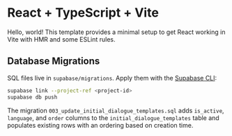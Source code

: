 # React + TypeScript + Vite

Hello, world! This template provides a minimal setup to get React working in Vite with HMR and some ESLint rules.

## Database Migrations

SQL files live in `supabase/migrations`. Apply them with the [Supabase CLI](https://supabase.com/docs/guides/cli):

```bash
supabase link --project-ref <project-id>
supabase db push
```

The migration `003_update_initial_dialogue_templates.sql` adds `is_active`,
`language`, and `order` columns to the `initial_dialogue_templates` table and
populates existing rows with an ordering based on creation time.
